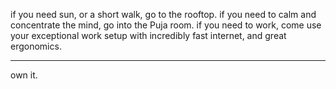 if you need sun, or a short walk, go to the rooftop.
if you need to calm and concentrate the mind, go into the Puja room.
if you need to work, come use your exceptional work setup with incredibly fast internet, and great ergonomics.

---

own it.